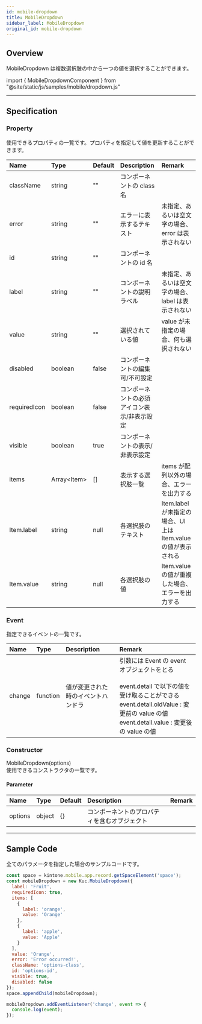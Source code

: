 ```yaml
---
id: mobile-dropdown
title: MobileDropdown
sidebar_label: MobileDropdown
original_id: mobile-dropdown
---
```


## Overview

MobileDropdown は複数選択肢の中から一つの値を選択することができます。

import { MobileDropdownComponent } from "@site/static/js/samples/mobile/dropdown.js"

<MobileDropdownComponent />

---

## Specification

### Property

使用できるプロパティの一覧です。プロパティを指定して値を更新することができます。

| Name | Type | Default | Description | Remark |
| :--- | :--- | :--- | :--- | :--- |
| className | string | "" | コンポーネントの class 名 ||
| error | string | "" | エラーに表示するテキスト | 未指定、あるいは空文字の場合、error は表示されない |
| id | string | "" | コンポーネントの id 名 ||
| label | string | "" | コンポーネントの説明ラベル | 未指定、あるいは空文字の場合、label は表示されない |
| value | string | "" | 選択されている値 | value が未指定の場合、何も選択されない |
| disabled | boolean | false | コンポーネントの編集可/不可設定 ||
| requiredIcon | boolean | false | コンポーネントの必須アイコン表示/非表示設定 ||
| visible | boolean | true | コンポーネントの表示/非表示設定 ||
| items | Array\<Item\> | [] | 表示する選択肢一覧 | items が配列以外の場合、エラーを出力する |
| Item.label | string | null | 各選択肢のテキスト | Item.label が未指定の場合、UI 上は Item.value の値が表示される |
| Item.value | string | null | 各選択肢の値 | Item.value の値が重複した場合、エラーを出力する |

### Event

指定できるイベントの一覧です。

| Name | Type | Description | Remark |
| :--- | :--- | :--- | :--- |
| change | function | 値が変更された時のイベントハンドラ | 引数には Event の event オブジェクトをとる<br/><br/>event.detail で以下の値を受け取ることができる<br/>event.detail.oldValue : 変更前の value の値<br/>event.detail.value : 変更後の value の値 |

### Constructor

MobileDropdown(options)<br/>
使用できるコンストラクタの一覧です。

#### Parameter

| Name | Type | Default | Description | Remark |
| :--- | :--- | :--- | :--- | :--- |
| options | object | {} | コンポーネントのプロパティを含むオブジェクト | |

---
## Sample Code

全てのパラメータを指定した場合のサンプルコードです。

```javascript
const space = kintone.mobile.app.record.getSpaceElement('space');
const mobileDropdown = new Kuc.MobileDropdown({
  label: 'Fruit',
  requiredIcon: true,
  items: [
    {
      label: 'orange',
      value: 'Orange'
    },
    {
      label: 'apple',
      value: 'Apple'
    }
  ],
  value: 'Orange',
  error: 'Error occurred!',
  className: 'options-class',
  id: 'options-id',
  visible: true,
  disabled: false
});
space.appendChild(mobileDropdown);

mobileDropdown.addEventListener('change', event => {
  console.log(event);
});
```
